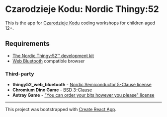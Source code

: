 # Czarodzieje Kodu: Nordic Thingy:52

This is the app for [Czarodzieje Kodu](http://www.czarodziejekodu.pl/) coding workshops for children aged 12+.

## Requirements
* [The Nordic Thingy:52™ development kit](https://www.nordicsemi.com/eng/Products/Nordic-Thingy-52)
* [Web Bluetooth](https://github.com/WebBluetoothCG/web-bluetooth) compatible browser


### Third-party

* **thingy52_web_bluetooth** - [Nordic Semiconductor 5-Clause license](https://github.com/NordicPlayground/Nordic-Thingy52-Thingyjs/blob/master/LICENSE.md)
* **Chromium Dino Game** - [BSD 3-Clause](https://github.com/chromium/chromium/blob/master/LICENSE)
* **Astray Game** - ["You can order your bits however you please" license](https://github.com/wwwtyro/Astray/blob/master/README.md)

---

This project was bootstrapped with [Create React App](https://github.com/facebook/create-react-app).
